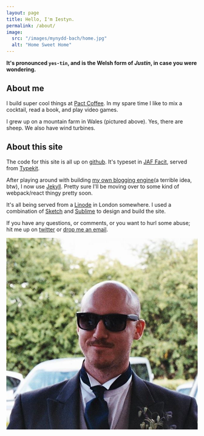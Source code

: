 ```yaml
---
layout: page
title: Hello, I'm Iestyn.
permalink: /about/
image:
  src: "/images/mynydd-bach/home.jpg"
  alt: "Home Sweet Home"
---
```



**It's pronounced `yes-tin`, and is the Welsh form of *Justin*, in case you were wondering.**


About me
--------

I build super cool things at [Pact Coffee](http://pactcoffee.com). In my spare time I like to mix a cocktail, read a book, and play video games.

I grew up on a mountain farm in Wales (pictured above). Yes, there are sheep. We also have wind turbines.


About this site
---------------

The code for this site is all up on [github](https://github.com/iest/iest.co). It's typeset in [JAF Facit](http://justanotherfoundry.com/facit), served from [Typekit](https://typekit.com/fonts/jaf-facitweb).

After playing around with building [my own blogging engine](https://github.com/iest/derp)(a terrible idea, btw), I now use [Jekyll](http://jekyllrb.com). Pretty sure I'll be moving over to some kind of webpack/react thingy pretty soon.

It's all being served from a [Linode](https://www.linode.com) in London somewhere. I used a combination of [Sketch](http://bohemiancoding.com/sketch/) and [Sublime](http://www.sublimetext.com/3) to design and build the site.

If you have any questions, or comments, or you want to hurl some abuse; hit me up on [twitter](http://twitter.com/_iest) or [drop me an email](mailto:hello@iest.co).



<img class="profileImage" src="/images/me/moi.jpg" alt="Moi">
